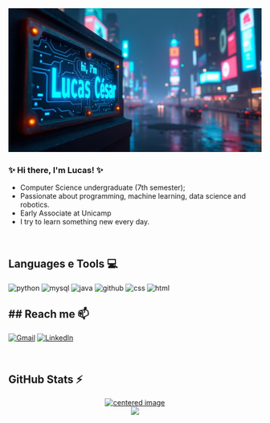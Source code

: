 <img src="banner.png">

### ✨ Hi there, I'm Lucas! ✨
- Computer Science undergraduate (7th semester);
- Passionate about programming, machine learning, data science and robotics.
- Early Associate at Unicamp
- I try to learn something new every day.

<br>

## Languages e Tools 💻
<div style="display: inline">
  <img align="center" alt="python" src="https://img.shields.io/badge/Python-3776AB?style=for-the-badge&logo=python&logoColor=white" />
  <img align="center" alt="mysql" src="https://img.shields.io/badge/MySQL-005C84?style=for-the-badge&logo=mysql&logoColor=white" />
  <img align="center" alt="java" src="https://img.shields.io/badge/Java-ED8B00?style=for-the-badge&logo=openjdk&logoColor=white" />
  <img align="center" alt="github" src="https://camo.githubusercontent.com/9615f692f99844da494943003eaccff605cf4b4a5a50514b6339935a6e74b3c0/68747470733a2f2f696d672e736869656c64732e696f2f62616467652f4769744875622d3138313731373f7374796c653d666f722d7468652d6261646765266c6f676f3d476974487562266c6f676f436f6c6f723d464646464646" />
  <img align="center" alt="css" src="https://camo.githubusercontent.com/7721cf416e25c8e47606ecde48482bfb7058af72eb83da39aedb11f6fcb768cc/68747470733a2f2f696d672e736869656c64732e696f2f62616467652f4353532d3636333339393f7374796c653d666f722d7468652d6261646765266c6f676f3d435353266c6f676f436f6c6f723d464646464646" />
  <img align="center" alt="html" src="https://camo.githubusercontent.com/45073e07a6b8ca03b863a5c08db1f8f2051be8ec8f07242106fd4a3c0ec6d2a8/68747470733a2f2f696d672e736869656c64732e696f2f62616467652f48544d4c352d4533344632363f7374796c653d666f722d7468652d6261646765266c6f676f3d48544d4c35266c6f676f436f6c6f723d464646464646" />

<br>

## ## Reach me 📫
[![Gmail](https://img.shields.io/badge/-lucascesar.lorena@gmail.com-D14836?style=for-the-badge&logo=gmail&logoColor=white&link=mailto:lucascesar.lorena@gmail.com)](mailto:lucascesar.lorena@gmail.com)
[![LinkedIn](https://img.shields.io/badge/LinkedIn-0077B5?style=for-the-badge&logo=linkedin&logoColor=white)](https://www.linkedin.com/in/lucas-cesar-lorena/)


<br>

## GitHub Stats ⚡
<div>
  <a href="https://github.com/alemaogalego">
  <center>
    <img height="180em" src="https://github-readme-stats.vercel.app/api?username=alemaogalego&show_icons=true&theme=tokyonight&include_all_commits=true&count_private=true" alt="centered image">
  </center>
  <center>  
    <img height="180em" src="https://github-readme-stats.vercel.app/api/top-langs/?username=alemaogalego&layout=compact&langs_count=7&theme=tokyonight"/> 
  </center>
</div>

